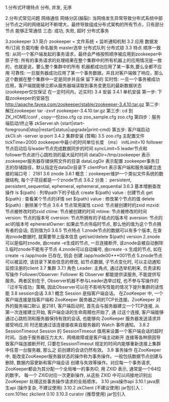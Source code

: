 1.分布式环境特点
    分布, 并发, 无序

2.分布式常见问题
    网络通信
    网络分区(脑裂):
        当网络发生异常导致分布式系统中部分节点之间的网络延时不断增大，最终导致组成分布式架构的所有节点，只有部分节点
        能够正常通信
    三态:
        成功, 失败, 超时
    分布式事务

3.zookeeper 
    3.1 简介
        zookeeper = 文件系统 + 监听通知机制
    3.2 应用
        数据发布/订阅
        负载均衡
        命名服务
        master选举
        分布式队列
        分布式锁
    3.3 特点
        顺序一致性: 从同一个客户端发起的事务请求，最终会严格按照顺序被应用到zookeeper中
        原子性: 所有的事务请求的处理结果在整个集群中的所有机器上的应用情况是一致的，也就是说，要么整个集群中的所有
                机器都成功应用了某一事务,要么全都不应用
        可靠性: 一旦服务器成功应用了某一个事务数据，并且对客户端做了响应，那么这个数据在整个集群中一定是同步并且保
                留下来的
        实时性: 一旦一个事务被成功应用，客户端就能够立即从服务器端读取到事务变更后的最新数据状态(zookeeper仅仅保证
                在一定时间内，近实时)
    3.4 安装
        3.4.1 单机安装
            第一步: 下载zookeeper的安装包
                http://apache.fayea.com/zookeeper/stable/zookeeper-3.4.10.tar.gz
            第二步: 解压zookeeper 
                tar -zxvf zookeeper-3.4.10.tar.gz
            第三步: cd 到 ZK_HOME/conf  , copy一份zoo.cfg
                cp  zoo_sample.cfg  zoo.cfg
            第四步：服务端启动/终止等 
                zkServer.sh {start|start-foreground|stop|restart|status|upgrade|print-cmd}
            第五步: 客户端启动
                zkCli.sh -server  ip:port
        3.4.2 集群安装 (暂略)
    3.5 zoo.cfg 主配置文件
        tickTime=2000  zookeeper中最小的时间单位长度 （ms）
        initLimit=10   follower节点启动后与leader节点完成数据同步的时间
        syncLimit=5    leader节点和follower节点进行心跳检测的最大延时时间
        dataDir=/tmp/zookeeper  表示zookeeper服务器存储快照文件的目录
        dataLogDir     表示配置 zookeeper事务日志的存储路径，默认指定在dataDir目录下
        clientPort     表示客户端和服务端建立连接的端口号： 2181
    3.6 znode
        3.6.1 概念：zookeeper维护一个类似文件系统的数据结构, 每个子项目都是一个znode节点
        3.6.2 分类：
                persistent, persistent_sequential, ephemeral, ephemeral_sequential
        3.6.3 基本增删查改操作
            ls ${path} : 列举path下的子结点
            create ${path} value : 创建节点
            get ${path} : 查看某个节点的详情
            set ${path} value : 修改某个节点的值
            delete ${path} : 删除某个节点
        3.6.4 节点常用属性
            czxid: 节点被创建时的zxid
            mzxid: 节点被修改时的zxid
            ctime: 节点被创建的时间
            mtime: 节点被修改的时间
            version: 节点的版本号
            cversion: 节点所拥有的子结点的版本号
            aversion: 节点的acl的版本号
            ephereralOwner: 如果此节点伟临时节点, 那么他的值为这个节点拥有者的会话; 否则值为0
        3.6.5 节点特点
            1.znode节点的数据可以有多个版本, 在查询znode数据时, 就需要带上版本信息
                get/set/delete ${path} version
            2.znode可以是临时znode, 由create -e生成的节点, 一旦连接断开, 该znode会被自动删除
            3.临时znode不能有子节点
            4.znode可以自动编号, 由create -s 生成的节点, 如在 create -s /app/node 已存在, 则会
                创建 /app/node00***001节点
            5.znode节点可以被监控, 该目录下某些信息的修改, 如节点数据, 子节点变化时, 可以主动通知
                监控注册的client
    3.7 集群
        3.7.1 角色
            Leader: 主角点, 通过选举机制来, 负责读和写操作
            Follower/Observer: 
                Follower 和 Observer 都能提供读服务, 不能提供写服务。两者区别在于, Observer机器不参与Leader选举过程,
                也不参与写操作的『过半写成功』策略, 因此Observer可以在不影响写性能的情况下提升集群的读性能
    3.8 session会话
        3.8.1 概念
            Session 是指客户端会话。
            在ZooKeeper 中, 一个客户端连接是指客户端和 ZooKeeper 服务器之间的TCP长连接。ZooKeeper 对外的服务端口默认
            是2181, 客户端启动时, 首先会与服务器建立一个TCP连接, 从第一次连接建立开始, 客户端会话的生命周期也开始了, 通
            过这个连接, 客户端能够通过心跳检测和服务器保持有效的会话, 也能够向 ZooKeeper 服务器发送请求并接受响应,同
            时还能通过该连接接收来自服务器的 Watch 事件通知。
        3.8.2 SessionTimeout
            Session 的 SessionTimeout 值用来设置一个客户端会话的超时时间。当由于服务器压力太大、网络故障或是客户端主动断开
            连接等各种原因导致客户端连接断开时, 只要在SessionTimeout 规定的时间内能够重新连接上集群中任意一台服务器, 那么之
            前创建的会话仍然有效。
    3.9 事务操作
        在ZooKeeper中, 能改变ZooKeeper服务器状态的操作称为事务操作。一般包括数据节点创建与删除, 数据内容更新和客户端会话
        创建与失效等操作。对应每一个事务请求, ZooKeeper都会为其分配一个全局唯一的事务ID, 用 ZXID 表示, 通常是一个64位的数字。
        每一个 ZXID对应一次更新操作, 从这些 ZXID 中可以间接地识别出 ZooKeeper 处理这些事务操作请求的全局顺序。
    3.10 java操作api
        3.10.1 java原生api (操作复杂, 不建议使用)
        3.10.2 zkClient (不建议使用)
            jar包引入：
                <dependency>
                    <groupId>com.101tec</groupId>
                    <artifactId>zkclient</artifactId>
                    <version>0.10</version>
                </dependency>
        3.10.3 curator (推荐使用)
            jar包引入
                
        
                         
            
            
           
            

        
